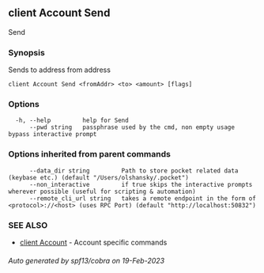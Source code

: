 ## client Account Send

Send <fromAddr> <to> <amount>

### Synopsis

Sends <amount> to address <to> from address <fromAddr>

```
client Account Send <fromAddr> <to> <amount> [flags]
```

### Options

```
  -h, --help         help for Send
      --pwd string   passphrase used by the cmd, non empty usage bypass interactive prompt
```

### Options inherited from parent commands

```
      --data_dir string         Path to store pocket related data (keybase etc.) (default "/Users/olshansky/.pocket")
      --non_interactive         if true skips the interactive prompts wherever possible (useful for scripting & automation)
      --remote_cli_url string   takes a remote endpoint in the form of <protocol>://<host> (uses RPC Port) (default "http://localhost:50832")
```

### SEE ALSO

* [client Account](client_Account.md)	 - Account specific commands

###### Auto generated by spf13/cobra on 19-Feb-2023
